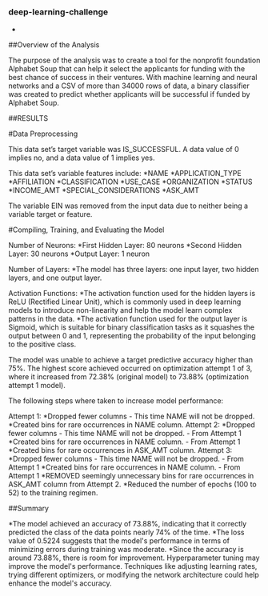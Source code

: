 ### deep-learning-challenge
-
##Overview of the Analysis

The purpose of the analysis was to create a tool for the nonprofit foundation Alphabet Soup that can help it select the applicants for funding with the best chance of success in their ventures. With machine learning and neural networks and a CSV of more than 34000 rows of data, a binary classifier was created to predict whether applicants will be successful if funded by Alphabet Soup.

##RESULTS

#Data Preprocessing

This data set’s target variable was IS_SUCCESSFUL. A data value of 0 implies no, and a data value of 1 implies yes.

This data set’s variable features include:
*NAME
*APPLICATION_TYPE
*AFFILIATION
*CLASSIFICATION
*USE_CASE
*ORGANIZATION
*STATUS
*INCOME_AMT
*SPECIAL_CONSIDERATIONS
*ASK_AMT

The variable EIN was removed from the input data due to neither being a variable target or feature.

#Compiling, Training, and Evaluating the Model

Number of Neurons:
*First Hidden Layer: 80 neurons
*Second Hidden Layer: 30 neurons
*Output Layer: 1 neuron

Number of Layers:
*The model has three layers: one input layer, two hidden layers, and one output layer.

Activation Functions:
*The activation function used for the hidden layers is ReLU (Rectified Linear Unit), which is commonly used in deep learning models to introduce non-linearity and help the model learn complex patterns in the data.
*The activation function used for the output layer is Sigmoid, which is suitable for binary classification tasks as it squashes the output between 0 and 1, representing the probability of the input belonging to the positive class.

The model was unable to achieve a target predictive accuracy higher than 75%. The highest score achieved occurred on optimization attempt 1 of 3, where it increased from 72.38% (original model) to 73.88% (optimization attempt 1 model).

The following steps where taken to increase model performance:

Attempt 1:
*Dropped fewer columns - This time NAME will not be dropped.
*Created bins for rare occurrences in NAME column.
Attempt 2:
*Dropped fewer columns - This time NAME will not be dropped. - From Attempt 1
*Created bins for rare occurrences in NAME column. - From Attempt 1
*Created bins for rare occurrences in ASK_AMT column.
Attempt 3:
*Dropped fewer columns - This time NAME will not be dropped. - From Attempt 1
*Created bins for rare occurrences in NAME column. - From Attempt 1
*REMOVED seemingly unnecessary bins for rare occurrences in ASK_AMT column from Attempt 2.
*Reduced the number of epochs (100 to 52) to the training regimen.

##Summary

*The model achieved an accuracy of 73.88%, indicating that it correctly predicted the class of the data points nearly 74% of the time.
*The loss value of 0.5224 suggests that the model's performance in terms of minimizing errors during training was moderate.
*Since the accuracy is around 73.88%, there is room for improvement. Hyperparameter tuning may improve the model's performance. Techniques like adjusting learning rates, trying different optimizers, or modifying the network architecture could help enhance the model's accuracy.
